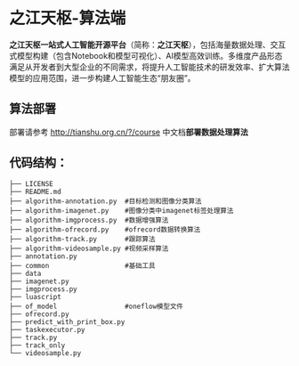 # 之江天枢-算法端

**之江天枢一站式人工智能开源平台**（简称：**之江天枢**），包括海量数据处理、交互式模型构建（包含Notebook和模型可视化）、AI模型高效训练。多维度产品形态满足从开发者到大型企业的不同需求，将提升人工智能技术的研发效率、扩大算法模型的应用范围，进一步构建人工智能生态“朋友圈”。

## 算法部署

部署请参考 http://tianshu.org.cn/?/course 中文档**部署数据处理算法**

## 代码结构：

```
├── LICENSE
├── README.md
├── algorithm-annotation.py  #目标检测和图像分类算法
├── algorithm-imagenet.py    #图像分类中imagenet标签处理算法
├── algorithm-imgprocess.py  #数据增强算法
├── algorithm-ofrecord.py    #ofrecord数据转换算法
├── algorithm-track.py       #跟踪算法
├── algorithm-videosample.py #视频采样算法
├── annotation.py
├── common                   #基础工具
├── data
├── imagenet.py
├── imgprocess.py
├── luascript
├── of_model                 #oneflow模型文件
├── ofrecord.py
├── predict_with_print_box.py
├── taskexecutor.py
├── track.py
├── track_only
└── videosample.py
```